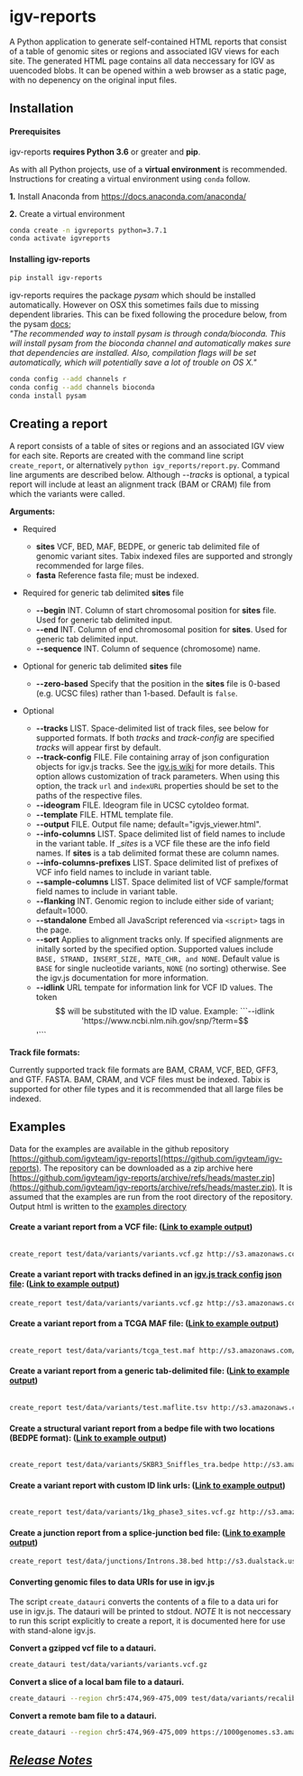 # igv-reports

A Python application to generate self-contained HTML reports that consist of a table of genomic sites or regions and associated IGV views for each site.
The generated HTML page contains all data neccessary for IGV as uuencoded blobs. It can be opened within a web browser as a static page, with no depenency on the original input files.


## Installation

#### Prerequisites

igv-reports __requires Python 3.6__ or greater and __pip__.  

As with all Python projects, use of a __virtual environment__ is recommended.
Instructions for creating a virtual environment using ```conda``` follow.

__1.__ Install Anaconda from https://docs.anaconda.com/anaconda/

__2.__ Create a virtual environment

```bash
conda create -n igvreports python=3.7.1
conda activate igvreports
```

#### Installing igv-reports

```bash
pip install igv-reports
```

igv-reports requires the package _pysam_ which should be installed automatically.  However on OSX this sometimes 
fails due to missing dependent libraries.  This can be fixed following the procedure below, from the pysam 
[docs](https://pysam.readthedocs.io/en/latest/installation.html#installation);  
_"The recommended way to install pysam is through conda/bioconda. 
This will install pysam from the bioconda channel and automatically makes sure that dependencies are installed. 
Also, compilation flags will be set automatically, which will potentially save a lot of trouble on OS X."_

```bash
conda config --add channels r
conda config --add channels bioconda
conda install pysam
```

## Creating a report

A report consists of a table of sites or regions and an associated IGV view for each site.  Reports are created with 
the command line script ```create_report```, or alternatively ```python igv_reports/report.py```.  Command line arguments are described below.
Although _--tracks_ is optional, a typical report will include at least an alignment track
(BAM or CRAM) file from which the variants were called.  

**Arguments:**
* Required
    * __sites__   VCF, BED, MAF, BEDPE, or generic tab delimited file of genomic variant sites.  Tabix indexed files are supported and strongly recommended for large files.
    * __fasta__   Reference fasta file; must be indexed.
    
* Required for generic tab delimited __sites__ file
    * __--begin__ INT.   Column of start chromosomal position for __sites__ file.  Used for generic tab delimited input.
    * __--end__ INT.  Column of end chromosomal position for __sites__.  Used for generic tab delimited input.
    * __--sequence__ INT.   Column of sequence (chromosome) name.
    
* Optional for generic tab delimited __sites__ file
    * __--zero-based__  Specify that the position in the __sites__ file is 0-based (e.g. UCSC files) rather than 1-based.  Default is ```false```.

* Optional
    * __--tracks__ LIST.  Space-delimited list of track files, see below for supported formats.  If both *tracks* and *track-config* are specified *tracks* will appear first by default.
    * __--track-config__  FILE.  File containing array of json configuration objects for igv.js tracks.  See the [igv.js wiki](https://github.com/igvteam/igv.js/wiki/Tracks-2.0) for more details.  This option allows customization of track parameters.  When using this option, the track ```url``` and ```indexURL``` properties should be set to the paths of the respective files.
    * __--ideogram__ FILE. Ideogram file in UCSC cytoIdeo format.
    * __--template__ FILE. HTML template file.
    * __--output__ FILE. Output file name; default="igvjs_viewer.html".
    * __--info-columns__ LIST. Space delimited list of field names to include in the variant table.  If __sites_ is a VCF file these are the info field names.  If __sites__ is a tab delimited format these are column names.
    * __--info-columns-prefixes__ LIST. Space delimited list of prefixes of VCF info field names to include in variant table.
    * __--sample-columns__ LIST. Space delimited list of VCF sample/format field names to include in variant table.
    * __--flanking__ INT. Genomic region to include either side of variant; default=1000.
    * __--standalone__ Embed all JavaScript referenced via ```<script>``` tags in the page.
    * __--sort__ Applies to alignment tracks only.  If specified alignments are initally sorted by the specified option. Supported values include  ```BASE, STRAND, INSERT_SIZE, MATE_CHR, and NONE```. Default value is ```BASE``` for single nucleotide variants, ```NONE``` (no sorting) otherwise.  See the igv.js documentation for more information.
    * __--idlink__ URL tempate for information link for VCF ID values.  The token $$ will be substituted with the ID value.  Example: ```--idlink 'https://www.ncbi.nlm.nih.gov/snp/?term=$$'```
     

**Track file formats:**

Currently supported track file formats are BAM, CRAM, VCF, BED, GFF3, and GTF.  FASTA. BAM, CRAM, and VCF  files must 
be indexed.  Tabix is supported for other file types and it is recommended that all large files be indexed.   

## Examples

Data for the examples are available in the github repository [https://github.com/igvteam/igv-reports](https://github.com/igvteam/igv-reports).  The repository can be
downloaded as a zip archive here [https://github.com/igvteam/igv-reports/archive/refs/heads/master.zip](https://github.com/igvteam/igv-reports/archive/refs/heads/master.zip).
It is assumed that the examples are run from the root directory of the repository.  Output html is written to the [examples directory](examples)

#### Create a variant report from a VCF file: \([Link to example output](examples/example_vcf.html)\)

```bash

create_report test/data/variants/variants.vcf.gz http://s3.amazonaws.com/igv.broadinstitute.org/genomes/seq/hg38/hg38.fa --ideogram test/data/hg38/cytoBandIdeo.txt --flanking 1000 --info-columns GENE TISSUE TUMOR COSMIC_ID GENE SOMATIC --tracks test/data/variants/variants.vcf.gz test/data/variants/recalibrated.bam test/data/hg38/refGene.txt.gz --output examples/example_vcf.html

```

#### Create a variant report with tracks defined in an [igv.js track config json file](test/data/variants/trackConfigs.json): \([Link to example output](examples/example_config.html)\)

``` bash
create_report test/data/variants/variants.vcf.gz http://s3.amazonaws.com/igv.broadinstitute.org/genomes/seq/hg38/hg38.fa --ideogram test/data/hg38/cytoBandIdeo.txt --flanking 1000 --info-columns GENE TISSUE TUMOR COSMIC_ID GENE SOMATIC --track-config test/data/variants/trackConfigs.json --output examples/example_config.html
```


#### Create a variant report from a TCGA MAF file: \([Link to example output](examples/example_maf.html)\)

```bash

create_report test/data/variants/tcga_test.maf http://s3.amazonaws.com/igv.broadinstitute.org/genomes/seq/hg19/hg19.fasta --ideogram test/data/hg19/cytoBandIdeo.txt --flanking 1000 --info-columns Chromosome Start_position End_position Variant_Classification Variant_Type Reference_Allele Tumor_Seq_Allele1 Tumor_Seq_Allele2 dbSNP_RS --tracks  https://hgdownload.soe.ucsc.edu/goldenPath/hg19/database/refGene.txt.gz --output examples/example_maf.html

```

#### Create a variant report from a generic tab-delimited file: \([Link to example output](examples/example_tab.html)\)

```bash

create_report test/data/variants/test.maflite.tsv http://s3.amazonaws.com/igv.broadinstitute.org/genomes/seq/hg19/hg19.fasta --ideogram test/data/hg19/cytoBandIdeo.txt --flanking 1000 --sequence 1 --begin 2 --end 3 --info-columns chr start end ref_allele alt_allele --tracks https://hgdownload.soe.ucsc.edu/goldenPath/hg19/database/refGene.txt.gz --output examples/example_tab.html

```
#### Create a structural variant report from a bedpe file with two locations (BEDPE format): \([Link to example output](examples/example_bedpe.html)\)

```bash

create_report test/data/variants/SKBR3_Sniffles_tra.bedpe http://s3.amazonaws.com/igv.broadinstitute.org/genomes/seq/hg19/hg19.fasta --ideogram test/data/hg19/cytoBandIdeo.txt --flanking 1000 --tracks test/data/variants/SKBR3_Sniffles_variants_tra.vcf test/data/variants/SKBR3.ill.bam https://hgdownload.soe.ucsc.edu/goldenPath/hg19/database/refGene.txt.gz --output examples/example_bedpe.html
```

#### Create a variant report with custom ID link urls: \([Link to example output](examples/example_idlink.html)\)

```bash

create_report test/data/variants/1kg_phase3_sites.vcf.gz http://s3.amazonaws.com/igv.broadinstitute.org/genomes/seq/hg19/hg19.fasta --ideogram test/data/hg19/cytoBandIdeo.txt --flanking 1000 --tracks test/data/variants/1kg_phase3_sites.vcf.gz test/data/variants/NA12878_lowcoverage.bam https://hgdownload.soe.ucsc.edu/goldenPath/hg19/database/refGene.txt.gz --idlink 'https://www.ncbi.nlm.nih.gov/snp/?term=$$' --output examples/example_idlink.html

```

#### Create a junction report from a splice-junction bed file: \([Link to example output](examples/example_junctions.html)\)

```bash
create_report test/data/junctions/Introns.38.bed http://s3.dualstack.us-east-1.amazonaws.com/igv.broadinstitute.org/genomes/seq/hg38/hg38.fa --type junction --ideogram test/data/hg38/cytoBandIdeo.txt --output examples/example_junctions.html --track-config test/data/junctions/tracks.json --info-columns TCGA GTEx variant_name --title "Sample A"
```


#### Converting genomic files to data URIs for use in igv.js 

The script ```create_datauri``` converts the contents of a file to a data uri for use in igv.js.   The datauri will be
printed to stdout.  *NOTE* It is not neccessary to run this script explicitly to create a report, it is documented here
for use with stand-alone igv.js.   



**Convert a gzipped vcf file to a datauri.**

```bash
create_datauri test/data/variants/variants.vcf.gz

```

**Convert a slice of a local bam file to a datauri.**

```bash
create_datauri --region chr5:474,969-475,009 test/data/variants/recalibrated.bam 
```

**Convert a remote bam file to a datauri.**

```bash
create_datauri --region chr5:474,969-475,009 https://1000genomes.s3.amazonaws.com/phase3/data/NA12878/alignment/NA12878.mapped.ILLUMINA.bwa.CEU.low_coverage.20121211.bam
```




## [_Release Notes_](https://github.com/igvteam/igv-reports/releases)
